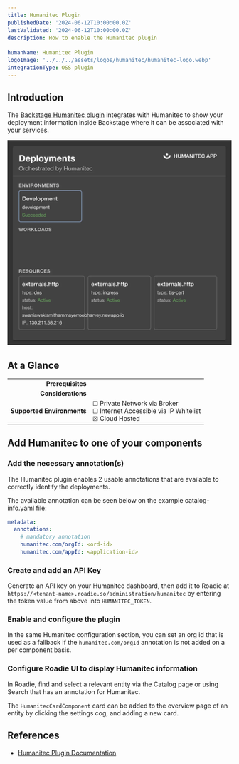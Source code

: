 ```yaml
---
title: Humanitec Plugin
publishedDate: '2024-06-12T10:00:00.0Z'
lastValidated: '2024-06-12T10:00:00.0Z'
description: How to enable the Humanitec plugin

humanName: Humanitec Plugin
logoImage: '../../../assets/logos/humanitec/humanitec-logo.webp'
integrationType: OSS plugin
---
```


## Introduction

The [Backstage Humanitec plugin](https://github.com/humanitec/humanitec-backstage-plugins/tree/main/plugins/humanitec) integrates with Humanitec to show your deployment information inside Backstage where it can be associated with your services.

![humanitec.webp](humanitec.webp)

## At a Glance

|                            |                                                                                                  |
| -------------------------: | ------------------------------------------------------------------------------------------------ |
|          **Prerequisites** |                                                                                                  |
|         **Considerations** |                                                                                                  |
| **Supported Environments** | ☐ Private Network via Broker <br /> ☐ Internet Accessible via IP Whitelist <br /> ☒ Cloud Hosted |

## Add Humanitec to one of your components

### Add the necessary annotation(s)

The Humanitec plugin enables 2 usable annotations that are available to correctly identify the deployments.

The available annotation can be seen below on the example catalog-info.yaml file:

```yaml
metadata:
  annotations:
    # mandatory annotation
    humanitec.com/orgId: <ord-id>
    humanitec.com/appId: <application-id>
```

### Create and add an API Key

Generate an API key on your Humanitec dashboard, then add it to Roadie at `https://<tenant-name>.roadie.so/administration/humanitec` by entering the token value from above into `HUMANITEC_TOKEN`.

### Enable and configure the plugin

In the same Humanitec configuration section, you can set an org id that is used as a fallback if the `humanitec.com/orgId` annotation is not added on a per component basis.

### Configure Roadie UI to display Humanitec information

In Roadie, find and select a relevant entity via the Catalog page or using Search that has an annotation for Humanitec.

The `HumanitecCardComponent` card can be added to the overview page of an entity by clicking the settings cog, and adding a new card.

## References

- [Humanitec Plugin Documentation](https://github.com/humanitec/humanitec-backstage-plugins/tree/main/plugins/humanitec)
